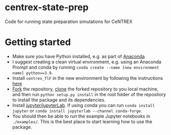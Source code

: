 # centrex-state-prep
Code for running state preparation simulations for CeNTREX

# Getting started
- Make sure you have Python installed, e.g. as part of [Anaconda](https://www.anaconda.com/products/individual)
- I suggest creating a clean virtual environment, e.g. using an Anaconda Prompt and conda by running `conda create --name [new environment name] python==3.9`.
- Install `centrex_TlF` in the new environment by following the instructions [here](https://github.com/ograsdijk/CeNTREX-TlF)
- [Fork](https://docs.github.com/en/get-started/quickstart/fork-a-repo) the repository, [clone](https://docs.github.com/en/repositories/creating-and-managing-repositories/cloning-a-repository) the forked repository to you local machine, and then run `python setup.py install` in the root folder of the repository to install the  package and its dependencies.
- Install [jupyter/jupyterLab](https://jupyter.org/install). If using conda you can run `conda install jupyter` or `conda install jupyterlab --channel conda-forge`.
- You should then be able to run the example Jupyter notebooks in `./examples/`. This is the best place to start learning how to use the package.
